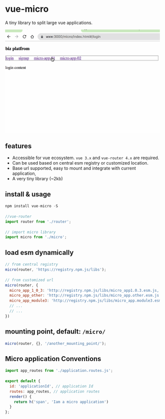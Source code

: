 # vue-micro

A tiny library to split large vue applications.

![vue-micro](https://raw.githubusercontent.com/jobsteven/vue-micro/master/public/vue-micro-demo.gif)

## features

- Accessible for vue ecosystem. `vue 3.x` and `vue-router 4.x` are required.
- Can be used based on central esm registry or customized location.
- Base url supported, easy to mount and integrate with current application,
- A very tiny library (~2kb)

## install & usage

```javascript
npm install vue-micro -S

//vue-router
import router from './router';

// import micro library
import micro from './micro';

```

## load esm dynamically

```javascript
// from central registry
micro(router, 'https://registry.npm.js/libs');

// from customized url
micro(router, {
  micro_app_1_0_3: 'http://registry.npm.js/libs/micro_app1.0.3.esm.js,
  micro_app_other: 'http://registry.npm.js/libs/micro_app.other.esm.js'
  micro_app_module3: 'http://registry.npm.js/libs/micro_app.module3.esm.js'
  // ...
  // ...
})
```

## mounting point, default: `/micro/`

```javascript
micro(router, {}, '/another_mounting_point/');
```

## Micro application Conventions

```javascript
import app_routes from './application.routes.js';

export default {
  id: 'applicationId', // application Id
  routes: app_routes, // application routes
  render() {
    return h('span', 'Iam a micro application')
  }
};
```
